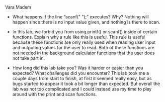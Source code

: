 Vara Madem

- What happens if the line “scanf(" ");” executes?  Why?
Nothing will happen since there is no input value given, and nothing is there to scan.

- In this lab, we forbid you from using printf() or scanf() inside of certain functions.  Explain why a rule like this is useful.
This rule is useful because these functions are only really used when reading user input and outputing values for the user to read. Both of these functions are not needed in the background calculator functions that the user does not take part in.


- How long did this lab take you?  Was it harder or easier than you expected? What challenges did you encounter?
This lab took me a couple days from start to finish, at first it seemed really easy, but as bugs started to appear it took a bit longer than expected. But overall the lab was not too complicated and I could instead use my time to play around with the print and scan functions.
